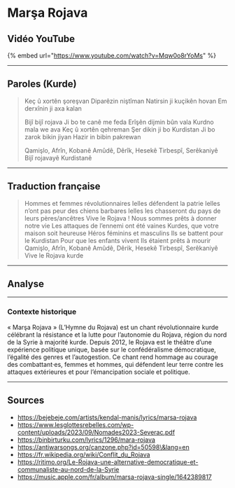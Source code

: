
# Marşa Rojava

## Vidéo YouTube

{% embed url="https://www.youtube.com/watch?v=Mqw0o8rYoMs" %}

---

## Paroles (Kurde)

> Keç û xortên şoreşvan
> Diparêzin niştîman
> Natirsin ji kuçikên hovan
> Em derxînin ji axa kalan
> 
> Bijî bijî rojava
> Ji bo te canê me feda
> Erîşên dijmin bûn vala
> Kurdno mala we ava
> Keç û xortên qehreman
> Şer dikin ji bo Kurdistan
> Ji bo zarok bikin jiyan
> Hazir in bibin pakrewan
> 
> Qamişlo, Afrîn, Kobanê
> Amûdê, Dêrîk, Hesekê
> Tirbespî, Serêkaniyê
> Bijî rojavayê Kurdistanê

---

## Traduction française

> Hommes et femmes révolutionnaires
> Ielles défendent la patrie
> Ielles n’ont pas peur des chiens barbares
> Ielles les chasseront du pays de leurs pères/ancêtres
> Vive le Rojava !
> Nous sommes prêts à donner notre vie
> Les attaques de l’ennemi ont été vaines
> Kurdes, que votre maison soit heureuse
> Héros féminins et masculins
> Ils se battent pour le Kurdistan
> Pour que les enfants vivent
> Ils étaient prêts à mourir
> Qamişlo, Afrîn, Kobanê
> Amûdê, Dêrik, Hesekê
> Tirbespî, Serêkaniyê
> Vive le Rojava kurde

---

## Analyse


---

### **Contexte historique**

« Marşa Rojava » (L’Hymne du Rojava) est un chant révolutionnaire kurde célébrant la résistance et la lutte pour l’autonomie du Rojava, région du nord de la Syrie à majorité kurde. Depuis 2012, le Rojava est le théâtre d’une expérience politique unique, basée sur le confédéralisme démocratique, l’égalité des genres et l’autogestion. Ce chant rend hommage au courage des combattant·es, femmes et hommes, qui défendent leur terre contre les attaques extérieures et pour l’émancipation sociale et politique.

---

## Sources

- https://bejebeje.com/artists/kendal-manis/lyrics/marsa-rojava
- https://www.lesglottesrebelles.com/wp-content/uploads/2023/09/Nomades2023-Severac.pdf
- https://binbirturku.com/lyrics/1296/mara-rojava
- https://antiwarsongs.org/canzone.php?id=50598\&lang=en
- https://fr.wikipedia.org/wiki/Conflit_du_Rojava
- https://ritimo.org/Le-Rojava-une-alternative-democratique-et-communaliste-au-nord-de-la-Syrie
- https://music.apple.com/fr/album/marsa-rojava-single/1642389817